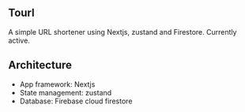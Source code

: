 ## Tourl

A simple URL shortener using Nextjs, zustand and Firestore. Currently active.

## Architecture

-   App framework: Nextjs
-   State management: zustand
-   Database: Firebase cloud firestore
